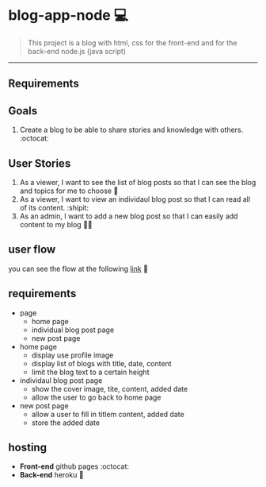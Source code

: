 # blog-app-node :computer:

> This project is a blog with html, css for the front-end and for the back-end node.js (java script)

---

## Requirements

## Goals

1. Create a blog to be able to share stories and knowledge with others. :octocat:

## User Stories

1. As a viewer, I want to see the list of blog posts so that I can see the blog and topics for me to choose :eyes:
2. As a viewer, I want to view an individaul blog post so that I can read all of its content. :shipit:
3. As an admin, I want to add a new blog post so that I can easily add content to my blog :astronaut:

## user flow

you can see the flow at the following [link](https://drive.google.com/file/d/1He_CB9_oUrHcwr76QDg7Jnjxj-ZcjBEa/view?usp=sharing) :link:

## requirements

- page
  - home page
  - individual blog post page
  - new post page
- home page
  - display use profile image
  - display list of blogs with title, date, content
  - limit the blog text to a certain height
- individaul blog post page
  - show the cover image, tite, content, added date
  - allow the user to go back to home page
- new post page
  - allow a user to fill in titlem content, added date
  - store the added date

## hosting

- **Front-end** github pages :octocat:
- **Back-end** heroku :purple_heart:
